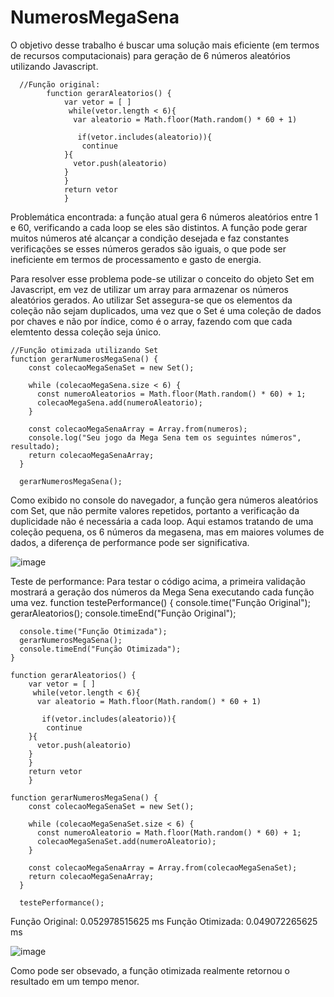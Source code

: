 # NumerosMegaSena

O objetivo desse trabalho é buscar uma solução mais eficiente (em termos de recursos computacionais) para geração de 6 números aleatórios utilizando Javascript.

      //Função original:
            function gerarAleatorios() {
                var vetor = [ ] 
                 while(vetor.length < 6){
                  var aleatorio = Math.floor(Math.random() * 60 + 1)
                  
                   if(vetor.includes(aleatorio)){
                    continue
                }{
                  vetor.push(aleatorio)
                }
                }
                return vetor
                }

Problemática encontrada: a função atual gera 6 números aleatórios entre 1 e 60, verificando a cada loop se eles são distintos.
A função pode gerar muitos números até alcançar a condição desejada e faz constantes verificações se esses números gerados são iguais, o que pode ser ineficiente 
em termos de processamento e gasto de energia.

Para resolver esse problema pode-se utilizar o conceito do objeto Set em Javascript, em vez de utilizar um array para armazenar os números
aleatórios gerados. Ao utilizar Set assegura-se que os elementos da coleção não sejam duplicados, uma vez que o Set é uma coleção de 
dados por chaves e não por índice, como é o array, fazendo com que cada elemtento dessa coleção seja único.

    //Função otimizada utilizando Set
    function gerarNumerosMegaSena() {
        const colecaoMegaSenaSet = new Set();
      
        while (colecaoMegaSena.size < 6) {
          const numeroAleatorios = Math.floor(Math.random() * 60) + 1;
          colecaoMegaSena.add(numeroAleatorio);
        }
      
        const colecaoMegaSenaArray = Array.from(numeros);
        console.log("Seu jogo da Mega Sena tem os seguintes números", resultado);
        return colecaoMegaSenaArray;
      }
      
      gerarNumerosMegaSena();

  Como exibido no console do navegador, a função gera números aleatórios com Set, que não permite valores repetidos, portanto a verificação
  da duplicidade não é necessária a cada loop. Aqui estamos tratando de uma coleção pequena, os 6 números da megasena, mas em maiores volumes de dados, 
  a diferença de performance pode ser significativa.

  ![image](https://github.com/user-attachments/assets/94a9c264-6309-4654-98f0-7b5245054b6c)

Teste de performance:
Para testar o código acima, a primeira validação mostrará a geração dos números da Mega Sena executando cada função uma vez.
    function testePerformance() {
      console.time("Função Original");
      gerarAleatorios();
      console.timeEnd("Função Original");
    
      console.time("Função Otimizada");
      gerarNumerosMegaSena();
      console.timeEnd("Função Otimizada");
    }
    
    function gerarAleatorios() {
        var vetor = [ ] 
         while(vetor.length < 6){
          var aleatorio = Math.floor(Math.random() * 60 + 1)
          
           if(vetor.includes(aleatorio)){
            continue
        }{
          vetor.push(aleatorio)
        }
        }
        return vetor
        }
    
    function gerarNumerosMegaSena() {
        const colecaoMegaSenaSet = new Set();
      
        while (colecaoMegaSenaSet.size < 6) {
          const numeroAleatorio = Math.floor(Math.random() * 60) + 1;
          colecaoMegaSenaSet.add(numeroAleatorio);
        }
      
        const colecaoMegaSenaArray = Array.from(colecaoMegaSenaSet);
        return colecaoMegaSenaArray;
      }
      
      testePerformance();

Função Original: 0.052978515625 ms
Função Otimizada: 0.049072265625 ms

![image](https://github.com/user-attachments/assets/431f2800-259c-4ff9-a5d2-930203732a66)

Como pode ser obsevado, a função otimizada realmente retornou o resultado em um tempo menor.
